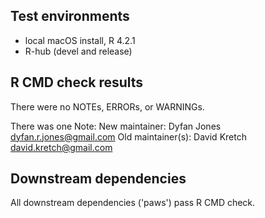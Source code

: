 ## Test environments

* local macOS install, R 4.2.1
* R-hub (devel and release)

## R CMD check results

There were no NOTEs, ERRORs, or WARNINGs.

There was one Note:
New maintainer:
  Dyfan Jones <dyfan.r.jones@gmail.com>
Old maintainer(s):
  David Kretch <david.kretch@gmail.com>

## Downstream dependencies

All downstream dependencies ('paws') pass R CMD check.
